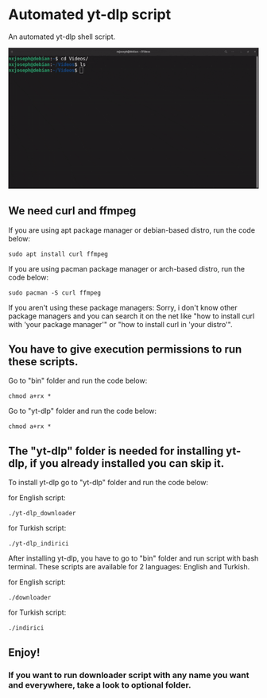 # Automated yt-dlp script
An automated yt-dlp shell script.

![Usage](https://github.com/nxjosephofficial/nxjosephofficial/blob/main/yt-dlp.gif)

## We need curl and ffmpeg
If you are using apt package manager or debian-based distro, run the code below: 
```
sudo apt install curl ffmpeg 
```
If you are using pacman package manager or arch-based distro, run the code below:
```
sudo pacman -S curl ffmpeg
```
If you aren't using these package managers:
Sorry, i don't know other package managers and you can search it on the net like "how to install curl with 'your package manager'" or "how to install curl in 'your distro'".
## You have to give execution permissions to run these scripts.
Go to "bin" folder and run the code below:
```
chmod a+rx *
```
Go to "yt-dlp" folder and run the code below:
```
chmod a+rx *
```
## The "yt-dlp" folder is needed for installing yt-dlp, if you already installed you can skip it.

To install yt-dlp go to "yt-dlp" folder and run the code below:

for English script:
```
./yt-dlp_downloader
```
for Turkish script:
```
./yt-dlp_indirici
```

After installing yt-dlp, you have to go to "bin" folder and run script with bash terminal.
These scripts are available for 2 languages: English and Turkish.

for English script:
```
./downloader
```
for Turkish script:
```
./indirici
```

 ## Enjoy!

### If you want to run downloader script with any name you want and everywhere, take a look to optional folder.

